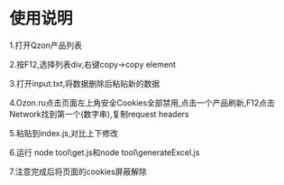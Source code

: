 # 使用说明

1.打开Qzon产品列表

2.按F12,选择列表div,右键copy->copy element

3.打开input.txt,将数据删除后粘贴新的数据

4.Ozon.ru点击页面左上角安全Cookies全部禁用,点击一个产品刷新,F12点击Network找到第一个(数字串),复制request headers

5.粘贴到index.js,对比上下修改

6.运行 node tool\get.js和node tool\generateExcel.js

7.注意完成后将页面的cookies屏蔽解除